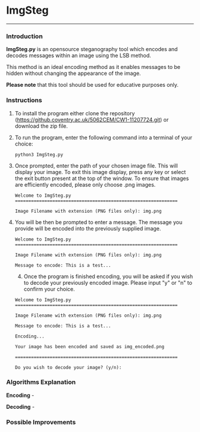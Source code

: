 # ImgSteg

---
### **Introduction**

**ImgSteg.py** is an opensource steganography tool which encodes and decodes messages within an image using the LSB method. 

This method is an ideal encoding method as it enables messages to be hidden without changing the appearance of the image. 

**Please note**  that this tool should be used for educative purposes only.

### Instructions


1. To install the program either clone the repository (https://github.coventry.ac.uk/5062CEM/CW1-11207724.git) or download the zip file. 


2. To run the program, enter the following command into a terminal of your choice:

   ```Shell
   python3 ImgSteg.py
   ```

3. Once prompted, enter the path of your chosen image file. This will display your image. To exit this image display, press any key or select the exit button present at the top of the window. To ensure that images are efficiently encoded, please only choose .png images.

   ```
   Welcome to ImgSteg.py
   =============================================================
   
   Image Filename with extension (PNG files only): img.png
   ```


3. You will be then be prompted to enter a message. The message you provide will be encoded into the previously supplied image.

   ```
   Welcome to ImgSteg.py
   =============================================================
   
   Image Filename with extension (PNG files only): img.png
   
   Message to encode: This is a test...
   ```
   
   4. Once the program is finished encoding, you will be asked if you wish to decode your previously encoded image. Please input "y" or "n" to confirm your choice.
   
   ```
   Welcome to ImgSteg.py
   =============================================================
   
   Image Filename with extension (PNG files only): img.png
   
   Message to encode: This is a test...
   
   Encoding...
   
   Your image has been encoded and saved as img_encoded.png
   
   =============================================================
   
   Do you wish to decode your image? (y/n):
   
   ```



### Algorithms Explanation

**Encoding** - 

**Decoding** - 


### Possible Improvements






